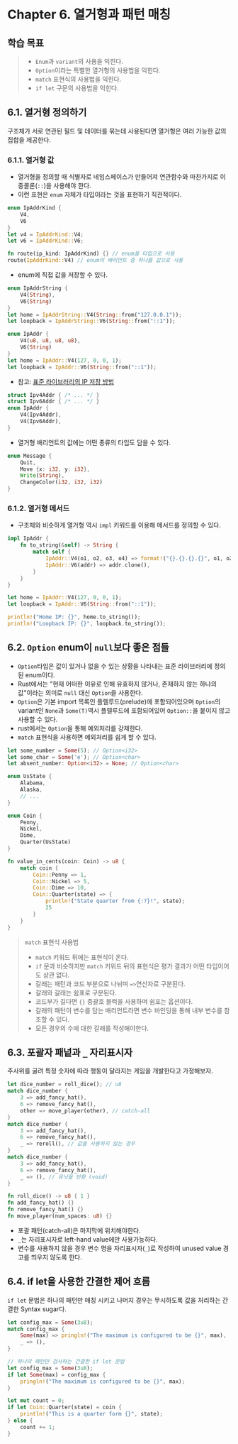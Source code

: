 # Chapter 6. 열거형과 패턴 매칭

## 학습 목표

> - `Enum`과 `variant`의 사용을 익힌다.
> - `Option`이라는 특별한 열거형의 사용법을 익힌다.
> - `match` 표현식의 사용법을 익힌다.
> - `if let` 구문의 사용법을 익힌다.

## 6.1. 열거형 정의하기

구조체가 서로 연관된 필드 및 데이터를 묶는데 사용된다면 열거형은 여러 가능한 값의 집합을 제공한다.

### 6.1.1. 열거형 값

- 열거형을 정의할 때 식별자로 네임스페이스가 만들어져 연관함수와 마찬가지로 이중콜론(`::`)을 사용해야 한다.
- 이런 표현은 `enum` 자체가 타입이라는 것을 표현하기 직관적이다.

```rs
enum IpAddrKind {
    V4,
    V6
}
let v4 = IpAddrKind::V4;
let v6 = IpAddrKind::V6;

fn route(ip_kind: IpAddrKind) {} // enum을 타입으로 사용
route(IpAddrKind::V4) // enum의 배리언트 중 하나를 값으로 사용
```

- enum에 직접 값을 저장할 수 있다.

```rs
enum IpAddrString {
    V4(String),
    V6(String)
}
let home = IpAddrString::V4(String::from("127.0.0.1"));
let loopback = IpAddrString::V6(String::from("::1"));

enum IpAddr {
    V4(u8, u8, u8, u8),
    V6(String)
}
let home = IpAddr::V4(127, 0, 0, 1);
let loopback = IpAddr::V6(String::from("::1"));
```

- 참고: [표준 라이브러리의 IP 저장 방법](https://doc.rust-lang.org/std/net/enum.IpAddr.html)

```rs
struct Ipv4Addr { /* ... */ }
struct Ipv6Addr { /* ... */ }
enum IpAddr {
    V4(Ipv4Addr),
    V4(Ipv6Addr),
}
```

- 열거형 배리언트의 값에는 어떤 종류의 타입도 담을 수 있다.

```rs
enum Message {
    Quit,
    Move {x: i32, y: i32},
    Write(String),
    ChangeColor(i32, i32, i32)
}
```

### 6.1.2. 열거형 메서드

- 구조체와 비슷하게 열거형 역시 `impl` 키워드를 이용해 메서드를 정의할 수 있다.

```rs
impl IpAddr {
    fn to_string(&self) -> String {
        match self {
            IpAddr::V4(o1, o2, o3, o4) => format!("{}.{}.{}.{}", o1, o2, o3, o4),
            IpAddr::V6(addr) => addr.clone(),
        }
    }
}

let home = IpAddr::V4(127, 0, 0, 1);
let loopback = IpAddr::V6(String::from("::1"));

println!("Home IP: {}", home.to_string());
println!("Loopback IP: {}", loopback.to_string());
```

## 6.2. `Option` enum이 `null`보다 좋은 점들

- `Option`타입은 값이 있거나 없을 수 있는 상황을 나타내는 표준 라이브러리에 정의된 enum이다.
- Rust에서는 "현재 어떠한 이유로 인해 유효하지 않거나, 존재하지 않는 하나의 값"이라는 의미로 `null` 대신 `Option`을 사용한다.
- `Option`은 기본 import 목록인 플렐루드(prelude)에 포함되어있으며 `Option`의 variant인 `None`과 `Some(T)`역시 플렐루드에 포함되어있어 `Option::`을 붙이지 않고 사용할 수 있다.
- rust에서는 `Option`을 통해 예외처리를 강제한다.
- `match` 표현식을 사용하면 예외처리를 쉽게 할 수 있다.

```rs
let some_number = Some(5); // Option<i32>
let some_char = Some('e'); // Option<char>
let absent_number: Option<i32> = None; // Option<char>

enum UsState {
    Alabama,
    Alaska,
    // ...
}

enum Coin {
    Penny,
    Nickel,
    Dime,
    Quarter(UsState)
}

fn value_in_cents(coin: Coin) -> u8 {
    match coin {
        Coin::Penny => 1,
        Coin::Nickel => 5,
        Coin::Dime => 10,
        Coin::Quarter(state) => {
            println!("State quarter from {:?}!", state);
            25
        }
    }
}
```

> `match` 표현식 사용법
>
> - `match` 키워드 뒤에는 표현식이 온다.
> - `if` 문과 비슷하지만 `match` 키위드 뒤의 표현식은 평가 결과가 어떤 타입이어도 상관 없다.
> - 갈래는 패턴과 코드 부분으로 나뉘며 `=>`연산자로 구분된다.
> - 갈래와 갈래는 쉼표로 구분된다.
> - 코드부가 길다면 `{}` 중괄호 블럭을 사용하며 쉼포는 옵션이다.
> - 갈래의 패턴이 변수를 담는 배리언트라면 변수 바인딩을 통해 내부 변수를 참조할 수 있다.
> - 모든 경우의 수에 대한 갈래를 작성해야한다.

## 6.3. 포괄자 패넡과 `_` 자리표시자

주사위를 굴려 특정 숫자에 따라 행동이 달라지는 게임을 개발한다고 가정해보자.

```rs
let dice_number = roll_dice(); // u8
match dice_number {
    3 => add_fancy_hat(),
    6 => remove_fancy_hat(),
    other => move_player(other), // catch-all
}
match dice_number {
    3 => add_fancy_hat(),
    6 => remove_fancy_hat(),
    _ => reroll(), // 값을 사용하지 않는 경우
}
match dice_number {
    3 => add_fancy_hat(),
    6 => remove_fancy_hat(),
    _ => (), // 유닛을 반환 (void)
}

fn roll_dice() -> u8 { 1 }
fn add_fancy_hat() {}
fn remove_fancy_hat() {}
fn move_player(num_spaces: u8) {}
```

- 포괄 패턴(catch-all)은 마지막에 위치해야한다.
- `_`는 자리표시자로 left-hand value에만 사용가능하다.
- 변수를 사용하지 않을 경우 변수 명을 자리표시자(`_`)로 작성하여 unused value 경고를 띄우지 않도록 한다.

## 6.4. if let을 사용한 간결한 제어 흐름

`if let` 문법은 하나의 패턴만 매칭 시키고 나머지 경우는 무시하도록 값을 처리하는 간결한 Syntax sugar다.

```rs
let config_max = Some(3u8);
match config_max {
    Some(max) => pringln!("The maximum is configured to be {}", max),
    _ => (),
}

// 하나의 패턴만 검사하는 간결한 if let 문법
let config_max = Some(3u8);
if let Some(max) = config_max {
    pringln!("The maximum is configured to be {}", max);
}

let mut count = 0;
if let Coin::Quarter(state) = coin {
    println!("This is a quarter form {}", state);
} else {
    count += 1;
}
```
